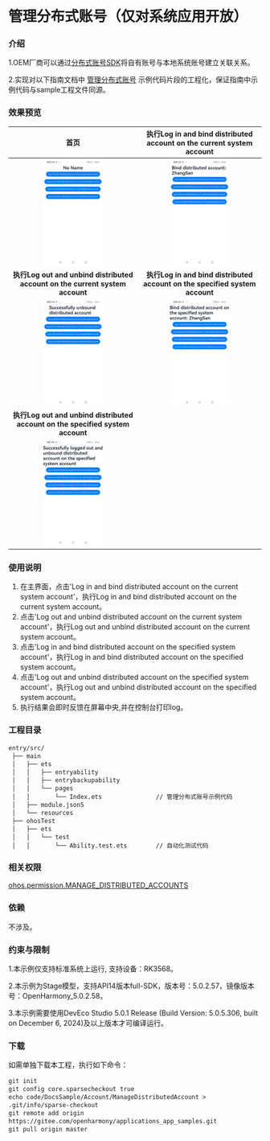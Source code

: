 #  管理分布式账号（仅对系统应用开放）

### 介绍

1.OEM厂商可以通过[分布式账号SDK](https://gitee.com/openharmony/docs/blob/master/zh-cn/application-dev/reference/apis-basic-services-kit/js-apis-distributed-account.md)将自有账号与本地系统账号建立关联关系。

2.实现对以下指南文档中 [管理分布式账号](https://gitee.com/openharmony/docs/blob/master/zh-cn/application-dev/basic-services/account/manage-distributed-account.md) 示例代码片段的工程化，保证指南中示例代码与sample工程文件同源。

### 效果预览

|                             首页                             |            执行Log in and bind distributed account on the current system account            |
| :----------------------------------------------------------: | :----------------------------------------------------------: |
| <img src="./screenshots/ManageDistributedAccount_1.png" width="360" style="zoom:33%;" /> | <img src="./screenshots/ManageDistributedAccount_2.png" width="360" style="zoom:33%;" /> |
|          **执行Log out and unbind distributed account on the current system account**          |         **执行Log in and bind distributed account on the specified system account**         |
| <img src="./screenshots/ManageDistributedAccount_3.png" width="360" style="zoom:33%;" /> | <img src="./screenshots/ManageDistributedAccount_4.png" width="360" style="zoom:33%;" /> |
|          **执行Log out and unbind distributed account on the specified system account**          |                                                              |
| <img src="./screenshots/ManageDistributedAccount_5.png" width="360" style="zoom:33%;" /> |                                                              |

### 使用说明

1. 在主界面，点击'Log in and bind distributed account on the current system account'，执行Log in and bind distributed account on the current system account。
2. 点击'Log out and unbind distributed account on the current system account'，执行Log out and unbind distributed account on the current system account。
3. 点击'Log in and bind distributed account on the specified system account'，执行Log in and bind distributed account on the specified system account。
4. 点击'Log out and unbind distributed account on the specified system account'，执行Log out and unbind distributed account on the specified system account。
5. 执行结果会即时反馈在屏幕中央,并在控制台打印log。

### 工程目录

```
entry/src/
 ├── main
 │   ├── ets
 │   │   ├── entryability
 │   │   ├── entrybackupability
 │   │   └── pages
 │   │       └── Index.ets               // 管理分布式账号示例代码
 │   ├── module.json5
 │   └── resources
 ├── ohosTest
 │   ├── ets
 │   │   └── test
 │   │       └── Ability.test.ets        // 自动化测试代码
```

### 相关权限

[ohos.permission.MANAGE_DISTRIBUTED_ACCOUNTS](https://docs.openharmony.cn/pages/v5.0/zh-cn/application-dev/security/AccessToken/permissions-for-system-apps.md#ohospermissionmanagedistributedaccounts)

### 依赖

不涉及。

### 约束与限制

1.本示例仅支持标准系统上运行, 支持设备：RK3568。

2.本示例为Stage模型，支持API14版本full-SDK，版本号：5.0.2.57，镜像版本号：OpenHarmony_5.0.2.58。

3.本示例需要使用DevEco Studio 5.0.1 Release (Build Version: 5.0.5.306, built on December 6, 2024)及以上版本才可编译运行。

### 下载

如需单独下载本工程，执行如下命令：

````
git init
git config core.sparsecheckout true
echo code/DocsSample/Account/ManageDistributedAccount > .git/info/sparse-checkout
git remote add origin https://gitee.com/openharmony/applications_app_samples.git
git pull origin master
````